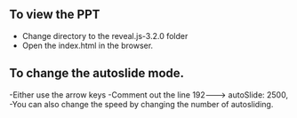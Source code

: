 ## To view the PPT
  - Change directory to the reveal.js-3.2.0 folder
  - Open the index.html in the browser. 

## To change the autoslide mode.
  -Either use the arrow keys
  -Comment out the line 192---> autoSlide: 2500,
  -You can also change the speed by changing the number of autosliding.
  

